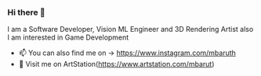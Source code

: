 ### Hi there 👋
I am a Software Developer, Vision ML Engineer and 3D Rendering Artist also I am interested in Game Development
- 📫 You can also find me on ->  https://www.instagram.com/mbaruth 
- 📸 Visit me on ArtStation(https://www.artstation.com/mbarut)
<!--
**mbaruthn/mbaruthn** is a ✨ _special_ ✨ repository because its `README.md` (this file) appears on your GitHub profile.

Here are some ideas to get you started:

- 🔭 I’m currently working on ...
- 🌱 I’m currently learning ...
- 👯 I’m looking to collaborate on ...
- 🤔 I’m looking for help with ...
- 💬 Ask me about ...
- 📫 How to reach me: ...
- 😄 Pronouns: ...
- ⚡ Fun fact: ...
-->
